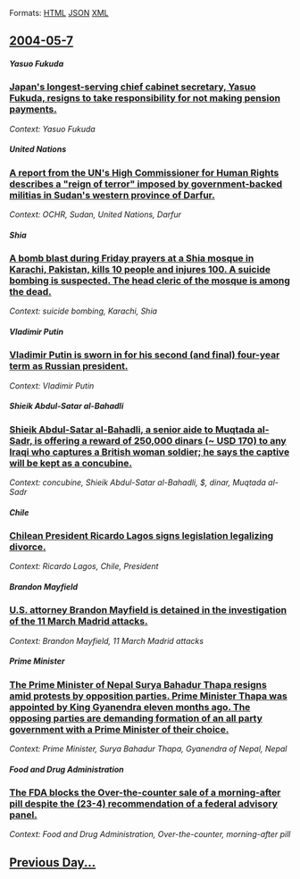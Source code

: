 
Formats: [HTML](2004/05/7/index.html)  [JSON](2004/05/7/index.json)  [XML](2004/05/7/index.xml)  

## [2004-05-7](/news/2004/05/7/index.md)

##### Yasuo Fukuda
### [ Japan's longest-serving chief cabinet secretary, Yasuo Fukuda, resigns to take responsibility for not making pension payments. ](/news/2004/05/7/japan-s-longest-serving-chief-cabinet-secretary-yasuo-fukuda-resigns-to-take-responsibility-for-not-making-pension-payments.md)
_Context: Yasuo Fukuda_

##### United Nations
### [ A report from the UN's High Commissioner for Human Rights describes a "reign of terror" imposed by government-backed militias in Sudan's western province of Darfur. ](/news/2004/05/7/a-report-from-the-un-s-high-commissioner-for-human-rights-describes-a-reign-of-terror-imposed-by-government-backed-militias-in-sudan-s-we.md)
_Context: OCHR, Sudan, United Nations, Darfur_

##### Shia
### [ A bomb blast during Friday prayers at a Shia mosque in Karachi, Pakistan, kills 10 people and injures 100. A suicide bombing is suspected. The head cleric of the mosque is among the dead. ](/news/2004/05/7/a-bomb-blast-during-friday-prayers-at-a-shia-mosque-in-karachi-pakistan-kills-10-people-and-injures-100-a-suicide-bombing-is-suspected.md)
_Context: suicide bombing, Karachi, Shia_

##### Vladimir Putin
### [ Vladimir Putin is sworn in for his second (and final) four-year term as Russian president. ](/news/2004/05/7/vladimir-putin-is-sworn-in-for-his-second-and-final-four-year-term-as-russian-president.md)
_Context: Vladimir Putin_

##### Shieik Abdul-Satar al-Bahadli
### [ Shieik Abdul-Satar al-Bahadli, a senior aide to Muqtada al-Sadr, is offering a reward of 250,000 dinars (~&nbsp;USD 170) to any Iraqi who captures a British woman soldier; he says the captive will be kept as a concubine. ](/news/2004/05/7/shieik-abdul-satar-al-bahadli-a-senior-aide-to-muqtada-al-sadr-is-offering-a-reward-of-250-000-dinars-nbsp-usd-170-to-any-iraqi-who-c.md)
_Context: concubine, Shieik Abdul-Satar al-Bahadli, $, dinar, Muqtada al-Sadr_

##### Chile
### [ Chilean President Ricardo Lagos signs legislation legalizing divorce. ](/news/2004/05/7/chilean-president-ricardo-lagos-signs-legislation-legalizing-divorce.md)
_Context: Ricardo Lagos, Chile, President_

##### Brandon Mayfield
### [ U.S. attorney Brandon Mayfield is detained in the investigation of the 11 March Madrid attacks. ](/news/2004/05/7/u-s-attorney-brandon-mayfield-is-detained-in-the-investigation-of-the-11-march-madrid-attacks.md)
_Context: Brandon Mayfield, 11 March Madrid attacks_

##### Prime Minister
### [ The Prime Minister of Nepal Surya Bahadur Thapa resigns amid protests by opposition parties. Prime Minister Thapa was appointed by King Gyanendra eleven months ago. The opposing parties are demanding formation of an all party government with a Prime Minister of their choice. ](/news/2004/05/7/the-prime-minister-of-nepal-surya-bahadur-thapa-resigns-amid-protests-by-opposition-parties-prime-minister-thapa-was-appointed-by-king-gya.md)
_Context: Prime Minister, Surya Bahadur Thapa, Gyanendra of Nepal, Nepal_

##### Food and Drug Administration
### [ The FDA blocks the Over-the-counter sale of a morning-after pill despite the (23-4) recommendation of a federal advisory panel. ](/news/2004/05/7/the-fda-blocks-the-over-the-counter-sale-of-a-morning-after-pill-despite-the-23a4-recommendation-of-a-federal-advisory-panel.md)
_Context: Food and Drug Administration, Over-the-counter, morning-after pill_

## [Previous Day...](/news/2004/05/6/index.md)

